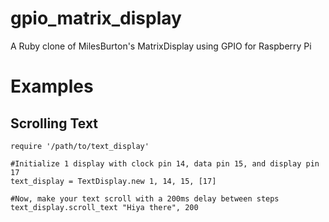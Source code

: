 gpio_matrix_display
===================

A Ruby clone of MilesBurton's MatrixDisplay using GPIO for Raspberry Pi


Examples
===================

Scrolling Text
--------------

    require '/path/to/text_display'
    
    #Initialize 1 display with clock pin 14, data pin 15, and display pin 17
    text_display = TextDisplay.new 1, 14, 15, [17]

    #Now, make your text scroll with a 200ms delay between steps
    text_display.scroll_text "Hiya there", 200
